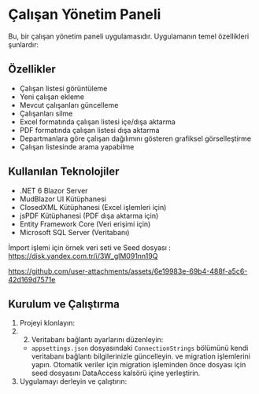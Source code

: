# Çalışan Yönetim Paneli



Bu, bir çalışan yönetim paneli uygulamasıdır. Uygulamanın temel özellikleri şunlardır:

## Özellikler
- Çalışan listesi görüntüleme
- Yeni çalışan ekleme
- Mevcut çalışanları güncelleme
- Çalışanları silme
- Excel formatında çalışan listesi içe/dışa aktarma
- PDF formatında çalışan listesi dışa aktarma
- Departmanlara göre çalışan dağılımını gösteren grafiksel görselleştirme
- Çalışan listesinde arama yapabilme

## Kullanılan Teknolojiler
- .NET 6 Blazor Server
- MudBlazor UI Kütüphanesi
- ClosedXML Kütüphanesi (Excel işlemleri için)
- jsPDF Kütüphanesi (PDF dışa aktarma için)
- Entity Framework Core (Veri erişimi için)
- Microsoft SQL Server (Veritabanı)

İmport işlemi için örnek veri seti ve Seed dosyası : https://disk.yandex.com.tr/i/3W_glM091nn19Q

https://github.com/user-attachments/assets/6e19983e-69b4-488f-a5c6-42d169d7571e



## Kurulum ve Çalıştırma
1. Projeyi klonlayın:
2. 2. Veritabanı bağlantı ayarlarını düzenleyin:
   - `appsettings.json` dosyasındaki `ConnectionStrings` bölümünü kendi veritabanı bağlantı bilgilerinizle güncelleyin. ve migration işlemlerini yapın. Otomatik veriler için migration işleminden önce dosyası için seed dosyasını DataAccess kalsörü içine yerleştirin.
3. Uygulamayı derleyin ve çalıştırın:
 
